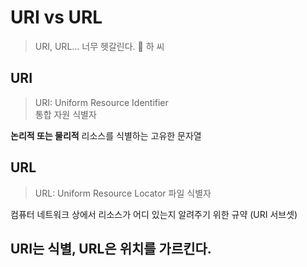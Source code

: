 # URI vs URL

> URI, URL... 너무 헷갈린다. 🤬 하 씨

## URI

> URI: Uniform Resource Identifier  
> 통합 자원 식별자

**논리적 또는 물리적** 리소스를 식별하는 고유한 문자열

## URL

> URL: Uniform Resource Locator
> 파일 식별자

컴퓨터 네트워크 상에서 리소스가 어디 있는지 알려주기 위한 규약 (URI 서브셋)

## URI는 식별, URL은 위치를 가르킨다.
